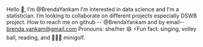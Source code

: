  Hello 👋, I’m @BrendaYankam 
 I’m interested in data science and I’m a statistician.
 I’m looking to collaborate on different projects especially DSWB project.
 How to reach me on github -- @BrendaYankam and by email-- brenda.yankam@gmail.com
 Pronouns: she/her 😄
⚡Fun fact: singing, volley ball, reading, and 🏌️‍♀️⛳ minigolf.


